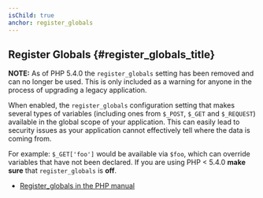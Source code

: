 ```yaml
---
isChild: true
anchor: register_globals
---
```


## Register Globals {#register_globals_title}

**NOTE:** As of PHP 5.4.0 the `register_globals` setting has been removed and can no 
longer be used. This is only included as a warning for anyone in the process of upgrading a legacy application.

When enabled, the `register_globals` configuration setting that makes several types of variables (including ones from 
`$_POST`, `$_GET` and `$_REQUEST`) available in the global scope of your application. This can easily lead to 
security issues as your application cannot effectively tell where the data is coming from.

For example: `$_GET['foo']` would be available via `$foo`, which can override variables that have not been declared. 
If you are using PHP < 5.4.0 __make sure__ that `register_globals` is __off__.

* [Register_globals in the PHP manual](http://php.net/security.globals)
